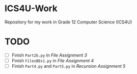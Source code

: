 # ICS4U-Work
Repository for my work in Grade 12 Computer Science (ICS4U)

# TODO
 - [ ] Finish `Part2b.py` in *File Assignment 3*
 - [ ] Finish `FilesBEx1.py` in *File Assignment 4*
 - [ ] Finish `Part4.py` and `Part5.py` in *Recursion Assignment 5*
